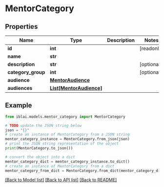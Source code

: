 # MentorCategory


## Properties

Name | Type | Description | Notes
------------ | ------------- | ------------- | -------------
**id** | **int** |  | [readonly] 
**name** | **str** |  | 
**description** | **str** |  | [optional] 
**category_group** | **int** |  | [optional] 
**audience** | [**MentorAudience**](MentorAudience.md) |  | 
**audiences** | [**List[MentorAudience]**](MentorAudience.md) |  | 

## Example

```python
from iblai.models.mentor_category import MentorCategory

# TODO update the JSON string below
json = "{}"
# create an instance of MentorCategory from a JSON string
mentor_category_instance = MentorCategory.from_json(json)
# print the JSON string representation of the object
print(MentorCategory.to_json())

# convert the object into a dict
mentor_category_dict = mentor_category_instance.to_dict()
# create an instance of MentorCategory from a dict
mentor_category_from_dict = MentorCategory.from_dict(mentor_category_dict)
```
[[Back to Model list]](../README.md#documentation-for-models) [[Back to API list]](../README.md#documentation-for-api-endpoints) [[Back to README]](../README.md)


